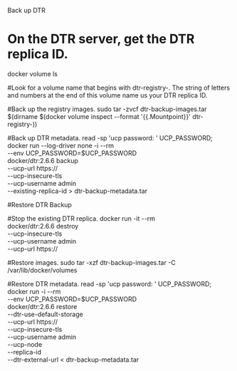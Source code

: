 Back up DTR

# On the DTR server, get the DTR replica ID.
docker volume ls

#Look for a volume name that begins with dtr-registry-. The string of letters and numbers at the end of this volume name us your DTR replica ID.

#Back up the registry images.
sudo tar -zvcf dtr-backup-images.tar \
  $(dirname $(docker volume inspect --format '{{.Mountpoint}}' dtr-registry-<replica-id>))

#Back up DTR metadata.
read -sp 'ucp password: ' UCP_PASSWORD; \
docker run --log-driver none -i --rm \
  --env UCP_PASSWORD=$UCP_PASSWORD \
  docker/dtr:2.6.6 backup \
  --ucp-url https://<UCP Manager Private IP> \
  --ucp-insecure-tls \
  --ucp-username admin \
  --existing-replica-id <replica-id> > dtr-backup-metadata.tar


#Restore DTR Backup

#Stop the existing DTR replica.
docker run -it --rm \
  docker/dtr:2.6.6 destroy \
  --ucp-insecure-tls \
  --ucp-username admin \
  --ucp-url https://<UCP Manager Private IP>

#Restore images.
sudo tar -xzf dtr-backup-images.tar -C /var/lib/docker/volumes

#Restore DTR metadata.
read -sp 'ucp password: ' UCP_PASSWORD; \
docker run -i --rm \
  --env UCP_PASSWORD=$UCP_PASSWORD \
  docker/dtr:2.6.6 restore \
  --dtr-use-default-storage \
  --ucp-url https://<UCP Manager Private IP> \
  --ucp-insecure-tls \
  --ucp-username admin \
  --ucp-node <hostname> \
  --replica-id <replica-id> \
  --dtr-external-url <dtr-external-url> < dtr-backup-metadata.tar
